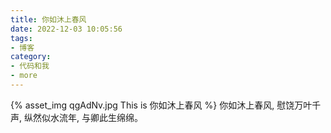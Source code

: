```yaml
---
title: 你如沐上春风
date: 2022-12-03 10:05:56
tags:
- 博客
category:
- 代码和我
- more
---
```

{% asset_img qgAdNv.jpg This is 你如沐上春风 %}
你如沐上春风, 慰饶万叶千声, 纵然似水流年, 与卿此生绵绵。